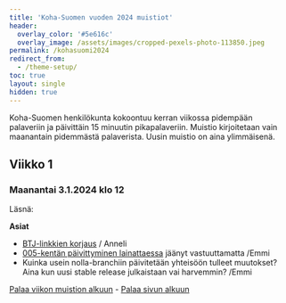 ```yaml
---
title: 'Koha-Suomen vuoden 2024 muistiot'
header:
  overlay_color: '#5e616c'
  overlay_image: /assets/images/cropped-pexels-photo-113850.jpeg
permalink: /kohasuomi2024
redirect_from:
  - /theme-setup/
toc: true
layout: single
hidden: true
---
```


Koha-Suomen henkilökunta kokoontuu kerran viikossa pidempään palaveriin ja päivittäin 15 minuutin pikapalaveriin. Muistio kirjoitetaan vain maanantain pidemmästä palaverista. Uusin muistio on aina ylimmäisenä.

## Viikko 1

### Maanantai 3.1.2024 klo 12

Läsnä:

**Asiat**
* [BTJ-linkkien korjaus](https://github.com/KohaSuomi/Koha/issues/982) / Anneli
* [005-kentän päivittyminen lainattaessa](https://github.com/KohaSuomi/Koha/issues/924) jäänyt vastuuttamatta /Emmi
* Kuinka usein nolla-branchiin päivitetään yhteisöön tulleet muutokset? Aina kun uusi stable release julkaistaan vai harvemmin? /Emmi

[Palaa viikon muistion alkuun](https://koha-suomi.fi/kohasuomi2023#viikko-1) - [Palaa sivun alkuun](/kohasuomi2024)
